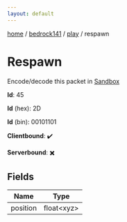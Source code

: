 ```yaml
---
layout: default
---
```


[home](/)  /  [bedrock141](/protocol/bedrock141)  /  [play](/protocol/bedrock141/play)  /  respawn

# Respawn

Encode/decode this packet in [Sandbox](../../../sandbox/bedrock141#Play.Respawn)

**Id**: 45

**Id** (hex): 2D

**Id** (bin): 00101101

**Clientbound**: ✔️

**Serverbound**: ✖️

## Fields

Name | Type
---|---
position | float&lt;xyz&gt;
